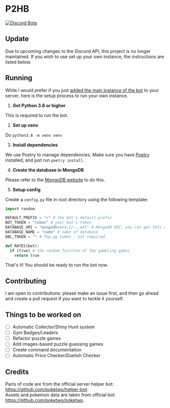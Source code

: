 # P2HB

[![Discord Bots](https://top.gg/api/widget/818706022675120138.svg)](https://top.gg/bot/818706022675120138)

## Update
Due to upcoming changes to the Discord API, this project is no longer maintained. If you wish to use set up your own instance, the instructions are listed below. 

## Running
While I would prefer if you just [added the main instance of the bot](https://discord.com/oauth2/authorize?client_id=818706022675120138&permissions=8&scope=bot) to your server, here is the setup process to run your own instance.

1. **Get Python 3.8 or higher**

This is required to run the bot.

2. **Set up venv**

Do `python3.8 -m venv venv`

3. **Install dependencies**

We use Poetry to manage dependencies. Make sure you have [Poetry](https://python-poetry.org/docs/) installed, and just run `poetry install`.

4. **Create the database in MongoDB**

Please refer to the [MongoDB website](https://docs.mongodb.com/manual/tutorial/getting-started/) to do this.

5. **Setup config**

Create a `config.py` file in root directory using the following template:

```py
import random

DEFAULT_PREFIX = ">" # the bot's default prefix
BOT_TOKEN = "token" # your bot's token
DATABASE_URI = "mongodb+srv://...url" # MongoDB URI, you can get this once you set it up
DATABASE_NAME = "name" # name of database
DBL_TOKEN = "" # Top.gg token - not required

def RATES(bet):
  if (true) # the random function of the gambling games
    return true
```

That's it! You should be ready to run the bot now. 

## Contributing
I am open to contributions: please make an issue first, and then go ahead and create a pull request if you want to tackle it yourself.

## Things to be worked on
- [ ] Automatic Collector/Shiny Hunt system
- [ ] Gym Badges/Leaders
- [ ] Refactor puzzle games 
- [ ] Add images-based puzzle guessing games
- [ ] Create command documentation
- [ ] Automatic Price Checker/Duelish Checker

## Credits
Parts of code are from the official server helper bot: https://github.com/poketwo/helper-bot.   
Assets and pokemon data are taken from official bot: https://github.com/poketwo/poketwo.
